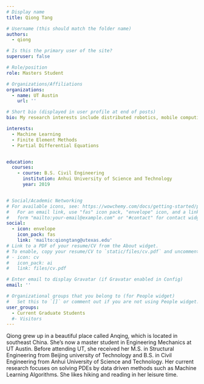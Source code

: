 ```yaml
---
# Display name
title: Qiong Tang

# Username (this should match the folder name)
authors:
  - qiong

# Is this the primary user of the site?
superuser: false

# Role/position
role: Masters Student

# Organizations/Affiliations
organizations:
  - name: UT Austin
    url: ''

# Short bio (displayed in user profile at end of posts)
bio: My research interests include distributed robotics, mobile computing and programmable matter.

interests:
  - Machine Learning
  - Finite Element Methods
  - Partial Differential Equations 


education:
  courses:
    - course: B.S. Civil Engineering
      institution: Anhui University of Science and Technology
      year: 2019


# Social/Academic Networking
# For available icons, see: https://wowchemy.com/docs/getting-started/page-builder/#icons
#   For an email link, use "fas" icon pack, "envelope" icon, and a link in the
#   form "mailto:your-email@example.com" or "#contact" for contact widget.
social:
  - icon: envelope
    icon_pack: fas
    link: 'mailto:qiongtang@utexas.edu'
# Link to a PDF of your resume/CV from the About widget.
# To enable, copy your resume/CV to `static/files/cv.pdf` and uncomment the lines below.
# - icon: cv
#   icon_pack: ai
#   link: files/cv.pdf

# Enter email to display Gravatar (if Gravatar enabled in Config)
email: ''

# Organizational groups that you belong to (for People widget)
#   Set this to `[]` or comment out if you are not using People widget.
user_groups:
  - Current Graduate Students
  #- Visitors
---
```


Qiong grew up in a beautiful place called Anqing, which is located in southeast China. She’s now a master student in Engineering Mechanics at UT Austin. Before attending UT, she received her M.S. in Structural Engineering from Beijing university of Technology and B.S. in Civil Engineering from Anhui University of Science and Technology. Her current research focuses on solving PDEs by data driven methods such as Machine Learning Algorithms. She likes hiking and reading in her leisure time.

